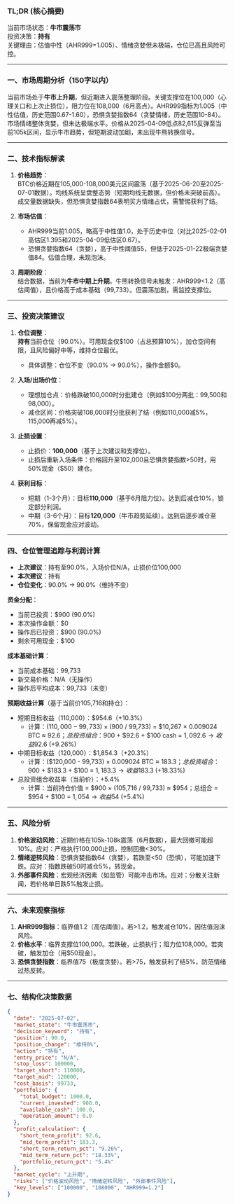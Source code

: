 ### TL;DR (核心摘要)
当前市场状态：**牛市震荡市**  
投资决策：**持有**  
关键理由：估值中性（AHR999=1.005）、情绪贪婪但未极端，仓位已高且风险可控。

---

### 一、市场周期分析（150字以内）
当前市场处于**牛市上升期**，但近期进入震荡整理阶段。关键支撑位在100,000（心理关口和上次止损位），阻力位在108,000（6月高点）。AHR999指标为1.005（中性估值，历史范围0.67-1.60），恐惧贪婪指数64（贪婪情绪，历史范围10-84）。市场情绪整体贪婪，但未达极端水平。价格从2025-04-09低点82,615反弹至当前105k区间，显示牛市趋势，但短期波动加剧，未出现牛熊转换信号。

---

### 二、技术指标解读
1. **价格趋势**：  
   BTC价格近期在105,000-108,000美元区间震荡（基于2025-06-20至2025-07-01数据）。均线系统呈盘整态势（短期均线无数据，但价格未突破前高）。成交量数据缺失，但恐惧贪婪指数64表明买方情绪占优，需警惕获利了结。
   
2. **市场估值**：  
   - AHR999当前1.005，略高于中性值1.0，处于历史中位（对比2025-02-01高估区1.395和2025-04-09低估区0.67）。  
   - 恐惧贪婪指数64（贪婪），高于中性阈值55，但低于2025-01-22极端贪婪值84。估值合理，未现泡沫。
   
3. **周期阶段**：  
   结合数据，当前为**牛市中期上升期**。牛熊转换信号未触发：AHR999<1.2（高估阈值），且价格高于成本基础（99,733）。但震荡加剧，需监控支撑位。

---

### 三、投资决策建议
1. **仓位调整**：  
   **持有**当前仓位（90.0%）。可用现金仅$100（占总预算10%），加仓空间有限，且风险偏好中等，维持仓位最优。  
   - 具体调整：仓位不变（90.0% → 90.0%），操作金额$0。

2. **入场/出场价位**：  
   - 理想加仓点：价格跌破100,000时分批建仓（例如$100分两批：99,500和98,000）。  
   - 减仓区间：价格突破108,000时分批获利了结（例如110,000减5%，115,000再减5%）。

3. **止损设置**：  
   - 止损价：**100,000**（基于上次建议和支撑位）。  
   - 止损后重新入场条件：价格回升至102,000且恐惧贪婪指数>50时，用50%现金（$50）建仓。

4. **获利目标**：  
   - 短期（1-3个月）：目标**110,000**（基于6月阻力位）。达到后减仓10%，锁定部分利润。  
   - 中期（3-6个月）：目标**120,000**（牛市趋势延续）。达到后逐步减仓至70%，保留现金应对波动。

---

### 四、仓位管理追踪与利润计算
- **上次建议**：持有至90.0%，入场价位N/A，止损价位100,000  
- **本次建议**：持有  
- **仓位变化**：90.0% → 90.0%（维持不变）  

**资金分配**：  
- 当前已投资：$900 (90.0%)  
- 本次操作金额：$0  
- 操作后已投资：$900 (90.0%)  
- 剩余可用现金：$100  

**成本基础计算**：  
- 当前成本基础：99,733  
- 新交易价格：N/A（无操作）  
- 操作后平均成本：99,733（未变）  

**预期收益计算**（基于当前价105,716和持仓）：  
- 短期目标收益（110,000）：$954.6（+10.3%）  
  - 计算：($110,000 - 99,733) × ($900 / 99,733) = $10,267 × 0.009024 BTC ≈ $92.6；总投资组合：$900 + $92.6 + $100 cash = $1,092.6 → 收益$92.6 (+9.26%)  
- 中期目标收益（120,000）：$1,854.3（+20.3%）  
  - 计算：($120,000 - 99,733) × 0.009024 BTC ≈ $183.3；总投资组合：$900 + $183.3 + $100 = $1,183.3 → 收益$183.3 (+18.33%)  
- 总投资组合收益率（当前价）：+5.4%  
  - 计算：当前持仓价值 = $900 × (105,716 / 99,733) ≈ $954；总组合 = $954 + $100 = $1,054 → 收益$54 (+5.4%)  

---

### 五、风险分析
1. **价格波动风险**：近期价格在105k-108k震荡（6月数据），最大回撤可能超10%。应对：严格执行100,000止损，控制回撤<30%。  
2. **情绪逆转风险**：恐惧贪婪指数64（贪婪），若跌至<50（恐惧），可能加速下跌。应对：指数跌破50时减仓5%，转现金。  
3. **外部事件风险**：宏观经济因素（如监管）可能冲击市场。应对：分散关注新闻，若价格单日跌5%触发止损。

---

### 六、未来观察指标
1. **AHR999指标**：临界值1.2（高估阈值）。若>1.2，触发减仓10%，因估值泡沫风险。  
2. **价格水平**：临界支撑位100,000。若跌破，止损执行；阻力位108,000。若突破，触发加仓（用$50现金）。  
3. **恐惧贪婪指数**：临界值75（极度贪婪）。若>75，触发获利了结5%，防范情绪过热反转。

---

### 七、结构化决策数据
```json
{
  "date": "2025-07-02",
  "market_state": "牛市震荡市",
  "decision_keyword": "持有",
  "position": 90.0,
  "position_change": "维持0%",
  "action": "持有",
  "entry_price": "N/A",
  "stop_loss": 100000,
  "target_short": 110000,
  "target_mid": 120000,
  "cost_basis": 99733,
  "portfolio": {
    "total_budget": 1000.0,
    "current_invested": 900.0,
    "available_cash": 100.0,
    "operation_amount": 0.0
  },
  "profit_calculation": {
    "short_term_profit": 92.6,
    "mid_term_profit": 183.3,
    "short_term_return_pct": "9.26%",
    "mid_term_return_pct": "18.33%",
    "portfolio_return_pct": "5.4%"
  },
  "market_cycle": "上升期",
  "risks": ["价格波动风险", "情绪逆转风险", "外部事件风险"],
  "key_levels": ["100000", "108000", "AHR999=1.2"]
}
```